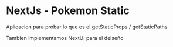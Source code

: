 # NextJs - Pokemon Static

Aplicacion para probar lo que es el getStaticProps / getStaticPaths

Tambien implementamos NextUI para el deiseño